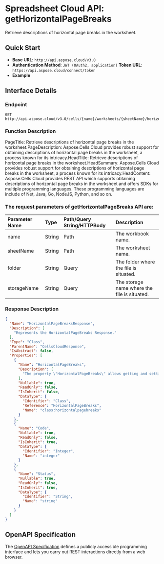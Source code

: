 # **Spreadsheet Cloud API: getHorizontalPageBreaks**

Retrieve descriptions of horizontal page breaks in the worksheet. 

## **Quick Start**

- **Base URL**: `http://api.aspose.cloud/v3.0`
- **Authentication Method**: `JWT (OAuth2, application)`  **Token URL**: `https://api.aspose.cloud/connect/token`
- **Example** 
<script src="https://gist.github.com/aspose-cells-cloud-gists/8a5b324fdf3e574dbd747c1a1e24b05d.js?file=Example30_GetHorizontalPageBreaks.cs"></script>

## **Interface Details**

### **Endpoint** 

```
GET http://api.aspose.cloud/v3.0/cells/{name}/worksheets/{sheetName}/horizontalpagebreaks
```

### **Function Description**
PageTitle: Retrieve descriptions of horizontal page breaks in the worksheet.PageDescription: Aspose.Cells Cloud provides robust support for obtaining descriptions of horizontal page breaks in the worksheet, a process known for its intricacy.HeadTitle: Retrieve descriptions of horizontal page breaks in the worksheet.HeadSummary: Aspose.Cells Cloud provides robust support for obtaining descriptions of horizontal page breaks in the worksheet, a process known for its intricacy.HeadContent: Aspose.Cells Cloud provides REST API which supports obtaining descriptions of horizontal page breaks in the worksheet and offers SDKs for multiple programming languages. These programming languages are include of Net, Java, Go, NodeJS, Python, and so on.

### The request parameters of **getHorizontalPageBreaks** API are: 

| Parameter Name | Type | Path/Query String/HTTPBody | Description | 
| :- | :- | :- |:- | 
|name|String|Path|The workbook name.|
|sheetName|String|Path|The worksheet name.|
|folder|String|Query|The folder where the file is situated.|
|storageName|String|Query|The storage name where the file is situated.|


### **Response Description**
```json
{
  "Name": "HorizontalPageBreaksResponse",
  "Description": [
    "Represents the HorizontalPageBreaks Response."
  ],
  "Type": "Class",
  "ParentName": "CellsCloudResponse",
  "IsAbstract": false,
  "Properties": [
    {
      "Name": "HorizontalPageBreaks",
      "Description": [
        "The property \"HorizontalPageBreaks\" allows getting and setting horizontal page breaks for the class."
      ],
      "Nullable": true,
      "ReadOnly": false,
      "IsInherit": false,
      "DataType": {
        "Identifier": "Class",
        "Reference": "HorizontalPageBreaks",
        "Name": "class:horizontalpagebreaks"
      }
    },
    {
      "Name": "Code",
      "Nullable": true,
      "ReadOnly": false,
      "IsInherit": true,
      "DataType": {
        "Identifier": "Integer",
        "Name": "integer"
      }
    },
    {
      "Name": "Status",
      "Nullable": true,
      "ReadOnly": false,
      "IsInherit": true,
      "DataType": {
        "Identifier": "String",
        "Name": "string"
      }
    }
  ]
}
```

## OpenAPI Specification

The [OpenAPI Specification](https://reference.aspose.cloud/cells/#/PageBreaksController/GetHorizontalPageBreaks) defines a publicly accessible programming interface and lets you carry out REST interactions directly from a web browser.

